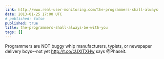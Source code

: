 ```yaml
---
link: http://www.real-user-monitoring.com/the-programmers-shall-always-be-with-you/
date: 2013-01-25 17:00 UTC
# published: false
published: true
title: the-programmers-shall-always-be-with-you
tags: []
---
```


Programmers are NOT buggy whip manufacturers, typists, or newspaper delivery boys--not yet http://t.co/cUXITXHw says @Phaseit.
